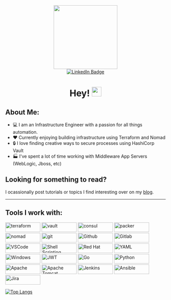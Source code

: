 <div id="header" align="center">
  <img src="https://github.com/user-attachments/assets/dd3a4292-f3d6-445f-98c5-757b1ded583b" width="200"/>
  <div id="badges">
    <a href="https://www.linkedin.com/in/chris-lamendola-114b7161">
      <img src="https://img.shields.io/badge/LinkedIn-blue?style=for-the-badge&logo=linkedin&logoColor=white" alt="LinkedIn Badge"/>
    </a>
    <h1>
       Hey!
      <img src="https://media.giphy.com/media/hvRJCLFzcasrR4ia7z/giphy.gif" width="30px"/>
    </h1>
  </div>
</div>


## About Me:
- :computer: I am an Infrastructure Engineer with a passion for all things automation. 
- :hearts: Currently enjoying building infrastructure using Terraform and Nomad
- :lock: I love finding creative ways to secure processes using HashiCorp Vault
- :factory: I've spent a lot of time working with Middleware App Servers (WebLogic, Jboss, etc)

## Looking for something to read?

I ocassionally post tutorials or topics I find interesting over on my [blog](https://chrislamendola.com/). 

---
<h2>Tools I work with:</h2>
<p>
  <img alt="terraform" src="https://img.shields.io/badge/Terraform-7B42BC?style=for-the-badge&logo=Terraform&logoColor=white" width="110" height="30" />
  <img alt="vault" src="https://img.shields.io/badge/Vault-FFD814?style=for-the-badge&logo=Vault&logoColor=black" width="110" height="30" />
  <img alt="consul" src="https://img.shields.io/badge/Consul-E03875?style=for-the-badge&logo=Consul&logoColor=white" width="110" height="30" />
  <img alt="packer" src="https://img.shields.io/badge/packer-%23E7EEF0.svg?style=for-the-badge&logo=packer&logoColor=%2302A8EF" width="110" height="30" />
  <img alt="nomad" src="https://img.shields.io/badge/nomad-%60DEA9.svg?style=for-the-badge&logo=nomad&logoColor=%2302A8EF" width="110" height="30" />
  <img alt="git" src="https://img.shields.io/badge/-Git-F05032?style=flat-square&logo=git&logoColor=white" width="110" height="30" />
  <img alt="Github" src="https://img.shields.io/badge/GitHub-%23121011.svg?style=flat-square&logo=Github&logoColor=white" width="110" height="30"/>
  <img alt="Gitlab" src="https://img.shields.io/badge/GitLab-%23323330.svg?style=flat-square&logo=Gitlab&logoColor=%23F7DF1E" width="110" height="30"/>
  <img alt="VSCode" src="https://img.shields.io/badge/Visual_Studio-5C2D91?style=for-the-badge&logo=visual%20studio%20code&logoColor=white" width="110" height="30"/>
  <img alt="Shell Scripting" src="https://img.shields.io/badge/Shell_script-%23121011.svg?style=flat-square&logo=gnu-bash&logoColor=white" width="110" height="30"/>
  <img alt="Red Hat" src="https://img.shields.io/badge/RedHat-E95420?style=flat-square&logo=redhat&logoColor=white" width="110" height="30"/>
  <img alt="YAML" src="https://img.shields.io/badge/-Yaml-F05032?style=flat-square&logo=Yaml&logoColor=white" width="110" height="30" />
  <img alt="Windows" src="https://img.shields.io/badge/Microsoft-666666?style=for-the-badge&logo=microsoft&logoColor=white" width="110" height="30" />
  <img alt="JWT" src="https://img.shields.io/badge/JWT-black?style=for-the-badge&logo=JSON%20web%20tokens" width="110" height="30"/>
  <img alt="Go" src="https://img.shields.io/badge/go-%2300ADD8.svg?style=for-the-badge&logo=go&logoColor=white" width="110" height="30"/>
  <img alt="Python" src="https://img.shields.io/badge/python-3670A0?style=for-the-badge&logo=python&logoColor=ffdd54" width="110" height="30"/>
  <img alt="Apache" src="https://img.shields.io/badge/apache-%23D42029.svg?style=for-the-badge&logo=apache&logoColor=white" width="110" height="30"/>
  <img alt="Apache Tomcat" src="https://img.shields.io/badge/apache%20tomcat-%23F8DC75.svg?style=for-the-badge&logo=apache-tomcat&logoColor=black" width="110" height="30"/>
  <img alt="Jenkins" src="https://img.shields.io/badge/jenkins-%232C5263.svg?style=for-the-badge&logo=jenkins&logoColor=white" width="110" height="30"/>
  <img alt="Ansible" src="https://img.shields.io/badge/ansible-%231A1918.svg?style=for-the-badge&logo=ansible&logoColor=white" width="110" height="30"/>
  <img alt="Jira" src="https://img.shields.io/badge/jira-%230A0FFF.svg?style=for-the-badge&logo=jira&logoColor=white" width="110" height="30"/>
</p>


[![Top Langs](https://github-readme-stats.vercel.app/api/top-langs/?username=chrisdola&layout=compact&theme=vision-friendly-dark)](https://github.com/anuraghazra/github-readme-stats)
